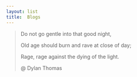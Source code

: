 ```yaml
---
layout: list
title:  Blogs
---
```

> Do not go gentle into that good night,
>
> Old age should burn and rave at close of day;
>
> Rage, rage against the dying of the light.
> 
> @ Dylan Thomas

